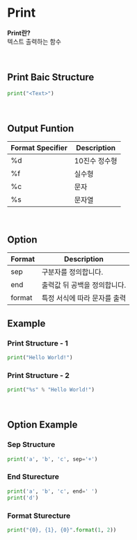 # Print
**Print란?** <br>
텍스트 출력하는 함수

<br>

## Print Baic Structure
```python
print("<Text>")
```

<br>

## Output Funtion

|Format Specifier|Description|
|---|---|
|%d|10진수 정수형|
|%f|실수형|
|%c|문자|
|%s|문자열|

<br>

## Option

|Format|Description|
|---|---|
|sep|구분자를 정의합니다.|
|end|출력값 뒤 공백을 정의합니다.|
|format|특정 서식에 따라 문자를 출력|

## Example
### Print Structure - 1
```python
print("Hello World!")
```

### Print Structure - 2
```python
print("%s" % "Hello World!")
```

<br>

## Option Example
### Sep Structure
```python
print('a', 'b', 'c', sep='+')
```

### End Sturecture
```python
print('a', 'b', 'c', end=' ')
print('d')
```

### Format Sturecture
```python
print("{0}, {1}, {0}".format(1, 2))
```